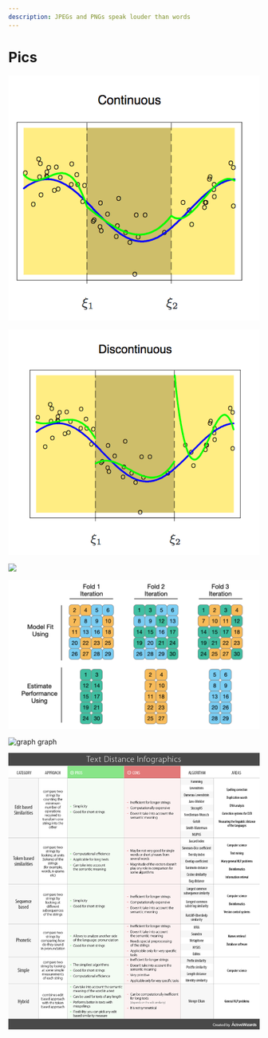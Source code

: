 ```yaml
---
description: JPEGs and PNGs speak louder than words
---
```


# Pics

![](<.gitbook/assets/Screen-Shot-2018-02-22-at-5 (1).webp>)

![](.gitbook/assets/Screen-Shot-2018-02-22-at-5.webp)

![](.gitbook/assets/1\_7imev5xslc9flxr9hhhpfw.png)

![](.gitbook/assets/pics01.png)

![graph graph](.gitbook/assets/graph\_graph.png)

![](.gitbook/assets/text-distance-infographics.png)
